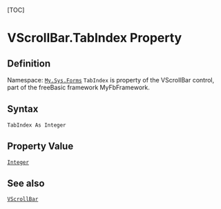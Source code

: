 [TOC]
# VScrollBar.TabIndex Property

## Definition
Namespace: [`My.Sys.Forms`](My.Sys.Forms.md)
`TabIndex` is property of the VScrollBar control, part of the freeBasic framework MyFbFramework.
## Syntax
```freeBasic
TabIndex As Integer
```
## Property Value
[`Integer`]("https://www.freebasic.net/wiki/KeyPgInteger")
## See also
[`VScrollBar`](VScrollBar.md)
